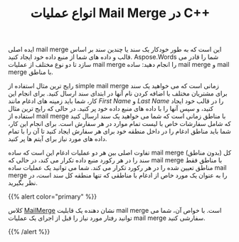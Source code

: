 ﻿---
title: انواع عملیات Mail Merge در C++
second_title: Aspose.Words برای C++
articleTitle: انواع عملیات Mail Merge
linktitle: انواع عملیات Mail Merge
type: docs
description: "انجام دو نوع مختلف از عملیات mail merge: ساده mail merge و mail merge با مناطق با استفاده از C++. ساده mail merge کل سند را در هر رکورد منبع داده تکرار می کند، در حالی که mail merge با مناطق فقط مناطق مشخص شده را در هر رکورد تکرار می کند."
keywords: "how to execute mail merge c++"
weight: 20
url: /fa/cpp/types-of-mail-merge-operations/
---

ایده اصلی mail merge این است که به طور خودکار یک سند یا چندین سند بر اساس قالب و داده های شما از منبع داده خود ایجاد کنید. Aspose.Words شما را قادر می سازد تا دو نوع مختلف از عملیات mail merge را انجام دهید: ساده mail merge و mail merge با مناطق.

رایج ترین مثال استفاده از simple mail merge زمانی است که می خواهید یک سند برای مشتریان مختلف با اضافه کردن نام آنها در ابتدای سند ارسال کنید. برای انجام این کار، شما باید زمینه های ادغام مانند *First Name* و *Last Name* را در قالب خود ایجاد کنید، و سپس آنها را با داده های منبع داده خود پر کنید. در حالی که رایج ترین مثال استفاده از mail merge با مناطق زمانی است که شما می خواهید یک سند ارسال کنید که شامل سفارشات خاص با لیست تمام موارد در هر سفارش است. برای انجام این کار، شما باید مناطق ادغام را در داخل منطقه خود برای هر سفارش ایجاد کنید تا آن را با تمام داده های مورد نیاز برای آیتم ها پر کنید.

تفاوت اصلی بین هر دو عملیات ادغام این است که ساده mail merge (بدون مناطق) کل سند را در هر رکورد منبع داده تکرار می کند، در حالی که mail merge با مناطق فقط مناطق تعیین شده را در هر رکورد تکرار می کند. شما می توانید یک عملیات ساده mail merge را به عنوان یک مورد خاص از ادغام با مناطقی که تنها منطقه کل سند است، در نظر بگیرید.

{{% alert color="primary" %}}

کلاس [MailMerge](https://reference.aspose.com/words/cpp/class/aspose.words.mailmerging/mailmerge/) نشان دهنده یک قابلیت mail merge است. با خواص آن، شما می توانید رفتار مورد نیاز را قبل از اجرای یک عملیات mail merge سفارشی کنید.

{{% /alert %}}

